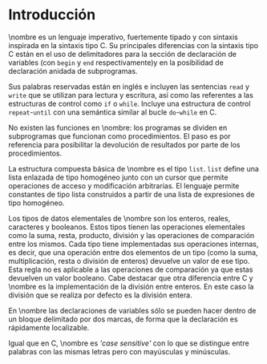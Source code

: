 # Introducción

\nombre es un lenguaje imperativo, fuertemente tipado y con sintaxis inspirada en la sintaxis tipo C.
Su principales diferencias con la sintaxis tipo C están en el uso de delimitadores para la sección de declaración de variables (con `begin` y `end` respectivamente)y en la posibilidad de declaración anidada de subprogramas.

Sus palabras reservadas están en inglés e incluyen las sentencias `read` y `write` que se utilizan para lectura y escritura, así como las referentes a las estructuras de control como `if` o `while`.
Incluye una estructura de control `repeat`-`until` con una semántica similar al bucle `do`-`while` en C.

No existen las funciones en \nombre: los programas se dividen en subprogramas que funcionan como procedimientos.
El paso es por referencia para posibilitar la devolución de resultados por parte de los procedimientos.

La estructura compuesta básica de \nombre es el tipo `list`. `list` define una lista enlazada de tipo homogéneo junto con un cursor que permite operaciones de acceso y modificación arbitrarias.
El lenguaje permite constantes de tipo lista construidos a partir de una lista de expresiones de tipo homogéneo.

Los tipos de datos elementales de \nombre son los enteros, reales, caracteres y booleanos. Estos tipos tienen las operaciones elementales como la suma, resta, producto, división y las operaciones de comparación entre los mismos. Cada tipo tiene implementadas sus operaciones internas, es decir, que una operación entre dos elementos de un tipo (como la suma, multiplicación, resta o división de enteros) devuelve un valor de ese tipo. Esta regla no es aplicable a las operaciones de comparación ya que estas devuelven un valor booleano. Cabe destacar que otra diferencia entre C y \nombre es la implementación de la división entre enteros. En este caso la división que se realiza por defecto es la división entera.

En \nombre las declaraciones de variables sólo se pueden hacer dentro de un bloque delimitado por dos marcas, de forma que la declaración es rápidamente localizable.

Igual que en C, \nombre es *'case sensitive'* con lo que se distingue entre palabras con las mismas letras pero con mayúsculas y minúsculas.
